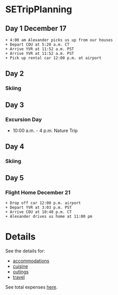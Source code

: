 
# SETripPlanning

## Day 1 December 17
    + 4:00 am Alexander picks us up from our houses
    + Depart COU at 5:20 a.m. CT
    + Arrive YVR at 11:52 a.m. PST
    + Arrive YVR at 11:52 a.m. PST
    + Pick up rental car 12:00 p.m. at airport


## Day 2

### Skiing

## Day 3

### Excursion Day

 * 10:00 a.m. - 4 p.m. Nature Trip

## Day 4

### Skiing

## Day 5

### Flight Home December 21
    + Drop off car 12:00 p.m. airport
    + Depart YVR at 3:03 p.m. PST
    + Arrive COU at 10:48 p.m. CT
    + Alexander drives us home at 11:00 pm

# Details

See the details for:
- [accommodations](accommodations/accommodations.md)
- [cuisine](cuisine/cuisine.md)
- [outings](outings/outings.md)
- [travel](travel/travel.md)

See total expenses [here](totalExpenses.md).
